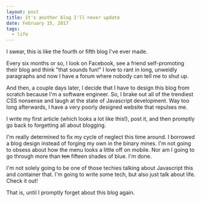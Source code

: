 ```yaml
---
layout: post
title: It's another blog I'll never update
date: February 15, 2017
tags:
  - life
---
```

I swear, this is like the fourth or fifth blog I've ever made. 

Every six months or so, I look on Facebook, see a friend self-promoting their blog and think "that sounds fun!" I love to rant in long, unweidly paragraphs and now I have a forum where nobody can tell me to shut up. 

And then, a couple days later, I decide that I have to design this blog from scratch because I'm a software engineer. So, I brake out all of the trendiest CSS nonsense and laugh at the state of Javascript development. Way too long afterwards, I have a very poorly designed website that repulses me.

I write my first article (which looks a lot like this!), post it, and then promptly go back to forgetting all about blogging.

I'm really determined to fix my cycle of neglect this time around. I borrowed a blog design instead of forging my own in the binary mines. I'm not going to obsess about how the menu looks a little off on mobile. Nor am I going to go through more than ~~ten~~ fifteen shades of blue. I'm done. 

I'm not solely going to be one of those techies talking about Javascript this and container that. I'm going to write some tech, but also just talk about life. Check it out!

That is, until I promptly forget about this blog again.
